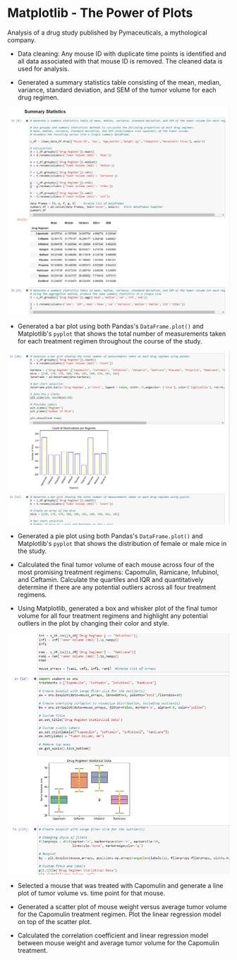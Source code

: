 # Matplotlib - The Power of Plots

Analysis of a drug study published by Pymaceuticals, a mythological company.

* Data cleaning: Any mouse ID with duplicate time points is identified and all data associated with that mouse ID is removed. The cleaned data is used for analysis.

* Generated a summary statistics table consisting of the mean, median, variance, standard deviation, and SEM of the tumor volume for each drug regimen.

<kbd>![bar](/images/JN2_stats.PNG)<kbd>

* Generated a bar plot using both Pandas's `DataFrame.plot()` and Matplotlib's `pyplot` that shows the total number of measurements taken for each treatment regimen throughout the course of the study.

<kbd>![bar](/images/JN_bar.PNG)<kbd>

* Generated a pie plot using both Pandas's `DataFrame.plot()` and Matplotlib's `pyplot` that shows the distribution of female or male mice in the study.

* Calculated the final tumor volume of each mouse across four of the most promising treatment regimens: Capomulin, Ramicane, Infubinol, and Ceftamin. Calculate the quartiles and IQR and quantitatively determine if there are any potential outliers across all four treatment regimens.

* Using Matplotlib, generated a box and whisker plot of the final tumor volume for all four treatment regimens and highlight any potential outliers in the plot by changing their color and style.

<kbd>![bar](/images/JNboxplot.PNG)<kbd>

* Selected a mouse that was treated with Capomulin and generate a line plot of tumor volume vs. time point for that mouse.

* Generated a scatter plot of mouse weight versus average tumor volume for the Capomulin treatment regimen. Plot the linear regression model on top of the scatter plot.

* Calculated the correlation coefficient and linear regression model between mouse weight and average tumor volume for the Capomulin treatment. 
